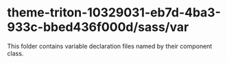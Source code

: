 # theme-triton-10329031-eb7d-4ba3-933c-bbed436f000d/sass/var

This folder contains variable declaration files named by their component class.
